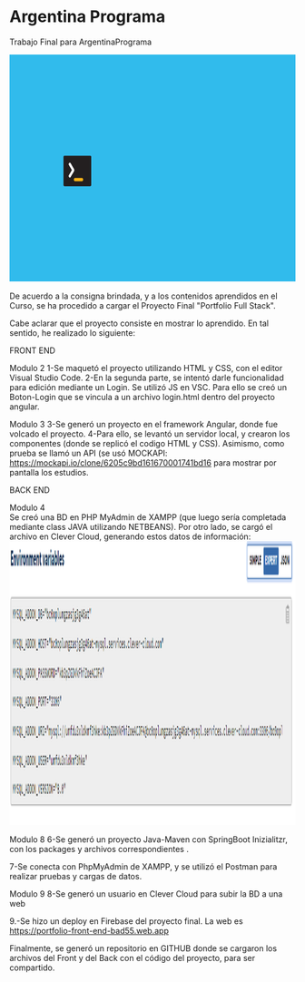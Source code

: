 # Argentina Programa
Trabajo Final para ArgentinaPrograma

<img width=600 height= 400 src="https://github.com/Pedro410Ar/ArProg/blob/main/logo.jpg"/>

De acuerdo a la consigna brindada, y a los contenidos aprendidos en el Curso, 
se ha procedido a cargar el Proyecto Final "Portfolio Full Stack".

Cabe aclarar que el proyecto consiste en mostrar lo aprendido. 
En tal sentido, he realizado lo siguiente: 


FRONT END

Modulo 2
1-Se maquetó el proyecto utilizando HTML y CSS, con el editor Visual Studio Code.
2-En la segunda parte, se intentó darle funcionalidad para edición mediante un Login. Se utilizó JS en VSC. 
Para ello se creó un Boton-Login que se vincula a un archivo login.html dentro del proyecto angular. 

Modulo 3
3-Se generó un proyecto en el framework Angular, donde fue volcado el proyecto.
4-Para ello, se levantó  un servidor local, y crearon los componentes (donde se replicó el codigo HTML y CSS). 
Asimismo, como prueba se llamó un API (se usó MOCKAPI: https://mockapi.io/clone/6205c9bd161670001741bd16 
para mostrar por pantalla los estudios. 
	 
	 
	 
								
BACK END 

Modulo 4	
Se creó una BD en PHP MyAdmin de XAMPP (que luego sería completada mediante class JAVA utilizando NETBEANS).
Por otro lado, se cargó el archivo en Clever Cloud, generando estos datos de información:
<img width=900 height= 500 src="https://github.com/Pedro410Ar/ArProg/blob/main/captura%20Clever%20Cloud.PNG"/>


	
	
	




	
Modulo 8
6-Se generó un proyecto Java-Maven con SpringBoot Inizialitzr, con los packages y archivos correspondientes . 

7-Se conecta con PhpMyAdmin de XAMPP, y se utilizó el Postman para realizar pruebas y cargas de datos. 

Modulo 9 
8-Se generó un usuario en Clever Cloud para subir la BD a una web

9.-Se hizo un deploy en Firebase del proyecto final. La web es https://portfolio-front-end-bad55.web.app

Finalmente, se generó un repositorio en GITHUB donde se cargaron los archivos del Front y del Back con el código 
del proyecto, para ser compartido.   
